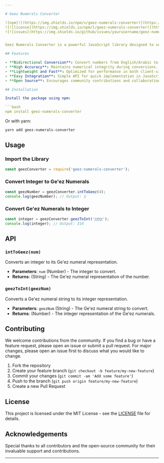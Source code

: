 ```yaml
---

# Geez Numerals Converter

![npm]![(https://img.shields.io/npm/v/geez-numerals-converter)](https://www.npmjs.com/package/geez-numerals-converter)]
![![license](https://img.shields.io/npm/l/geez-numerals-converter)](https://github.com/yourusername/geez-numerals-converter/blob/main/LICENSE)
![![issues](https://img.shields.io/github/issues/yourusername/geez-numerals-converter)](https://github.com/yourusername/geez-numerals-converter/issues)


Geez Numerals Converter is a powerful JavaScript library designed to seamlessly convert numbers between English/Arabic numerals and Ge'ez numerals. Perfect for developers working on projects involving Ethiopian scripts, historical numerical systems, or multilingual support, this package ensures accurate and efficient conversions.

## Features

- **Bidirectional Conversion**: Convert numbers from English/Arabic to Ge'ez numerals and vice versa.
- **High Accuracy**: Maintains numerical integrity during conversions.
- **Lightweight and Fast**: Optimized for performance in both client-side and server-side applications.
- **Easy Integration**: Simple API for quick implementation in JavaScript or TypeScript projects.
- **Open Source**: Encourages community contributions and collaboration.

## Installation

Install the package using npm:

```bash
npm install geez-numerals-converter
```

Or with yarn:

```bash
yarn add geez-numerals-converter
```

## Usage

### Import the Library

```javascript
const geezConverter = require('geez-numerals-converter');
```

### Convert Integer to Ge'ez Numerals

```javascript
const geezNumber = geezConverter.intToGeez(4);
console.log(geezNumber); // Output: ፬
```

### Convert Ge'ez Numerals to Integer

```javascript
const integer = geezConverter.geezToInt('፫፻፲፬');
console.log(integer); // Output: 314
```

## API

### `intToGeez(num)`

Converts an integer to its Ge'ez numeral representation.

- **Parameters**: `num` (Number) - The integer to convert.
- **Returns**: (String) - The Ge'ez numeral representation of the number.

### `geezToInt(geezNum)`

Converts a Ge'ez numeral string to its integer representation.

- **Parameters**: `geezNum` (String) - The Ge'ez numeral string to convert.
- **Returns**: (Number) - The integer representation of the Ge'ez numerals.

## Contributing

We welcome contributions from the community. If you find a bug or have a feature request, please open an issue or submit a pull request. For major changes, please open an issue first to discuss what you would like to change.

1. Fork the repository
2. Create your feature branch (`git checkout -b feature/my-new-feature`)
3. Commit your changes (`git commit -am 'Add some feature'`)
4. Push to the branch (`git push origin feature/my-new-feature`)
5. Create a new Pull Request

## License

This project is licensed under the MIT License - see the [LICENSE](LICENSE) file for details.

## Acknowledgements

Special thanks to all contributors and the open-source community for their invaluable support and contributions.

---
```

